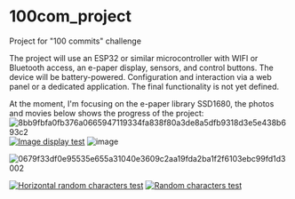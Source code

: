 # 100com_project
Project for "100 commits" challenge

The project will use an ESP32 or similar microcontroller with WIFI or Bluetooth access, an e-paper display, sensors, and control buttons. The device will be battery-powered. Configuration and interaction via a web panel or a dedicated application. The final functionality is not yet defined.

At the moment, I'm focusing on the e-paper library SSD1680, the photos and movies below shows the progress of the project:
![8bb9fbfa0fb376a0665947119334fa838f80a3de8a5dfb9318d3e5e438b693c2](https://github.com/piotr-wrobel/100com_project/assets/46136339/2a7fcd44-e274-4e43-8ce1-57a13aedd712)
[![Image display test](https://img.youtube.com/vi/zcHwlS6AHhI/0.jpg)](https://youtu.be/zcHwlS6AHhI "Image display test")
![image](https://github.com/piotr-wrobel/100com_project/assets/46136339/b327aff5-b677-4bcc-867e-3e17c8eb6e24)

![0679f33df0e95535e655a31040e3609c2aa19fda2ba1f2f6103ebc99fd1d3002](https://github.com/piotr-wrobel/100com_project/assets/46136339/d6092f85-fc1d-476c-a3fe-0397e45b4892)



[![Horizontal random characters test](https://img.youtube.com/vi/dZoxxE7RiKM/0.jpg)](https://youtu.be/dZoxxE7RiKM "Horizontal random characters test")
[![Random characters test](https://img.youtube.com/vi/y9Lk12L0r0c/0.jpg)](https://www.youtube.com/watch?v=y9Lk12L0r0c "Random characters test")

